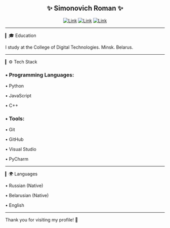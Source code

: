 
<div align="center">
  
  <h2>✨ Simonovich Roman ✨</h2>
  
</div>

<div align="center">
  
  [![Link](https://img.shields.io/badge/telegram-goppi-blue?style=for-the-badge&color=%2300b2ff)](mailto:dev.dionisiu.brovka@gmail.com) 
  [![Link](https://img.shields.io/badge/github-DIONISIU_BROVKA-blue?style=for-the-badge&color=%234925bb)](mailto:dev.dionisiu.brovka@gmail.com)
  [![Link](https://img.shields.io/badge/email-dev.dionisiu.brovka%40gmail.com-green?style=for-the-badge)](mailto:dev.dionisiu.brovka@gmail.com)
</div>

--- 

▎🎓 Education

I study at the College of Digital Technologies. Minsk. Belarus.

---

▎⚙️ Tech Stack

### • Programming Languages:

  • Python

  • JavaScript

  • C++

### • Tools:

  • Git

  • GitHub

  • Visual Studio

  • PyCharm

---

▎🌍 Languages

• Russian (Native)

• Belarusian (Native)

• English

---

Thank you for visiting my profile! 🚀

